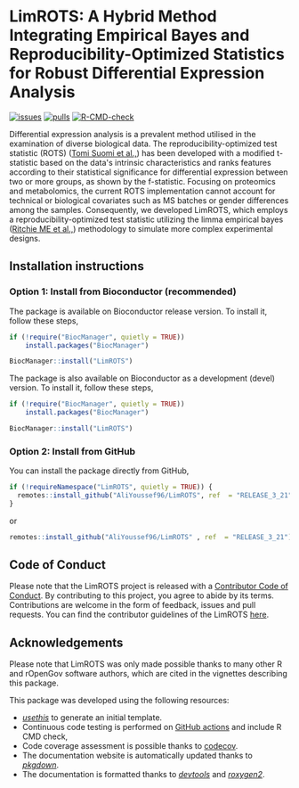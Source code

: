 # LimROTS: A Hybrid Method Integrating Empirical Bayes and Reproducibility-Optimized Statistics for Robust Differential Expression Analysis

[![issues](https://img.shields.io/github/issues/AliYoussef96/LimROTS)](https://github.com/AliYoussef96/LimROTS/issues)
[![pulls](https://img.shields.io/github/issues-pr/AliYoussef96/LimROTS)](https://github.com/AliYoussef96/LimROTS/pulls)
[![R-CMD-check](https://github.com/AliYoussef96/LimROTS/workflows/rworkflows/badge.svg)](https://github.com/AliYoussef96/LimROTS/actions)
<!--[![codecov](https://codecov.io/gh/AliYoussef96/LimROTS/branch/devel/graph/badge.svg)](https://app.codecov.io/gh/AliYoussef96/LimROTS?branch=devel)-->
<!--[![codefactor](https://www.codefactor.io/repository/github/AliYoussef96/LimROTS/badge)](https://www.codefactor.io/repository/github/AliYoussef96/LimROTS)-->

Differential expression analysis is a prevalent method utilised in the
examination of diverse biological data. The reproducibility-optimized test
statistic (ROTS) ([Tomi Suomi et
al.,](https://journals.plos.org/ploscompbiol/article?id=10.1371/journal.pcbi.1005562))
has been developed with a modified t-statistic based on the data's intrinsic
characteristics and ranks features according to their statistical significance
for differential expression between two or more groups, as shown by the
f-statistic. Focusing on proteomics and metabolomics, the current ROTS
implementation cannot account for technical or biological covariates such as MS
batches or gender differences among the samples. Consequently, we developed
LimROTS, which employs a reproducibility-optimized test statistic utilizing the
limma empirical bayes ([Ritchie ME et
al.,](https://academic.oup.com/nar/article/43/7/e47/2414268)) methodology to
simulate more complex experimental designs.

## Installation instructions

### Option 1: Install from Bioconductor (recommended)

The package is available on Bioconductor release version. To install it, follow these steps,

```r
if (!require("BiocManager", quietly = TRUE))
    install.packages("BiocManager")

BiocManager::install("LimROTS")
```

The package is also available on Bioconductor as a development (devel) version. To install it, follow these steps,

``` r
if (!require("BiocManager", quietly = TRUE))
    install.packages("BiocManager")

BiocManager::install("LimROTS")
```

### Option 2: Install from GitHub

You can install the package directly from GitHub,

``` r
if (!requireNamespace("LimROTS", quietly = TRUE)) {
  remotes::install_github("AliYoussef96/LimROTS", ref  = "RELEASE_3_21")
}
```
or

``` r
remotes::install_github("AliYoussef96/LimROTS" , ref  = "RELEASE_3_21")
```

## Code of Conduct

Please note that the LimROTS project is released with a [Contributor Code of
Conduct](https://bioconductor.org/about/code-of-conduct/). By contributing to
this project, you agree to abide by its terms. Contributions are welcome in the
form of feedback, issues and pull requests. You can find the contributor
guidelines of the LimROTS
[here](https://github.com/AliYoussef96/LimROTS/blob/main/CONTRIBUTING.md).

## Acknowledgements

Please note that LimROTS was only made possible thanks to many other R and
rOpenGov software authors, which are cited in the vignettes describing this
package.

This package was developed using the following resources:

-   [*usethis*](https://cran.r-project.org/web/packages/usethis/) to generate an
    initial template.
-   Continuous code testing is performed on [GitHub
    actions](https://github.com/features/actions) and include R CMD check,
-   Code coverage assessment is possible thanks to
    [codecov](https://app.codecov.io/gh/).
-   The documentation website is automatically updated thanks to
    [*pkgdown*](https://cran.r-project.org/web/packages/pkgdown/).
-   The documentation is formatted thanks to
    [*devtools*](https://cran.r-project.org/web/packages/devtools/) and
    [*roxygen2*](https://cran.r-project.org/web/packages/roxygen2/).
